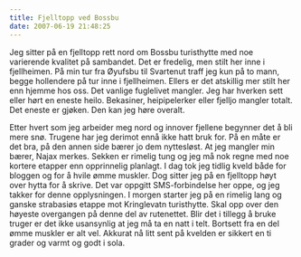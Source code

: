 ```yaml
---
title: Fjelltopp ved Bossbu
date: 2007-06-19 21:48:25
---
```


Jeg sitter på en fjelltopp rett nord om Bossbu turisthytte med noe varierende kvalitet på sambandet. Det er fredelig, men stilt her inne i fjellheimen. På min tur fra Øyufsbu til Svartenut traff jeg kun på to mann, begge hollendere på tur inne i fjellheimen. Ellers er det atskillig mer stilt her enn hjemme hos oss. Det vanlige fuglelivet mangler. Jeg har hverken sett eller hørt en eneste heilo. Bekasiner, heipipelerker eller fjelljo mangler totalt. Det eneste er gjøken. Den kan jeg høre overalt.

Etter hvert som jeg arbeider meg nord og innover fjellene begynner det å bli mere snø. Trugene har jeg derimot ennå ikke hatt bruk for. På en måte er det bra, på den annen side bærer jo dem nyttesløst. At jeg mangler min bærer, Najax merkes. Sekken er rimelig tung og jeg må nok regne med noe kortere etapper enn opprinnelig planlagt. I dag tok jeg tidlig kveld både for bloggen og for å hvile ømme muskler. Dog sitter jeg på en fjelltopp høyt over hytta for å skrive. Det var oppgitt SMS-forbindelse her oppe, og jeg takker for denne opplysningen. I morgen starter jeg på en rimelig lang og ganske strabasiøs etappe mot Kringlevatn turisthytte. Skal opp over den høyeste overgangen på denne del av rutenettet. Blir det i tillegg å bruke truger er det ikke usansynlig at jeg må ta en natt i telt. Bortsett fra en del ømme muskler er alt vel. Akkurat nå litt sent på kvelden er sikkert en ti grader og varmt og godt i sola.
